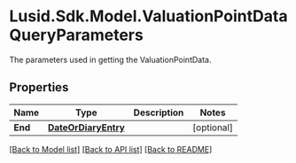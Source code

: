 # Lusid.Sdk.Model.ValuationPointDataQueryParameters
The parameters used in getting the ValuationPointData.

## Properties

Name | Type | Description | Notes
------------ | ------------- | ------------- | -------------
**End** | [**DateOrDiaryEntry**](DateOrDiaryEntry.md) |  | [optional] 

[[Back to Model list]](../README.md#documentation-for-models) [[Back to API list]](../README.md#documentation-for-api-endpoints) [[Back to README]](../README.md)

